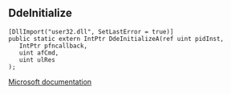 ## DdeInitialize

```
[DllImport("user32.dll", SetLastError = true)]
public static extern IntPtr DdeInitializeA(ref uint pidInst,
   IntPtr pfncallback,
   uint afCmd,
   uint ulRes
);
```

[Microsoft documentation](https://docs.microsoft.com/en-us/windows/win32/api/winuser/nf-winuser-ddeinitializea)
